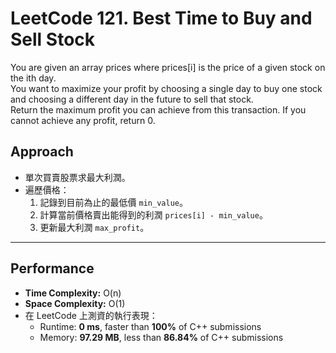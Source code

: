 # LeetCode 121. Best Time to Buy and Sell Stock
You are given an array prices where prices[i] is the price of a given stock on the ith day.<br>
You want to maximize your profit by choosing a single day to buy one stock and choosing a different day in the future to sell that stock.<br>
Return the maximum profit you can achieve from this transaction. If you cannot achieve any profit, return 0.

## Approach
- 單次買賣股票求最大利潤。
- 遍歷價格：
  1. 記錄到目前為止的最低價 `min_value`。
  2. 計算當前價格賣出能得到的利潤 `prices[i] - min_value`。
  3. 更新最大利潤 `max_profit`。

---

## Performance
- **Time Complexity:** O(n)  
- **Space Complexity:** O(1)  
- 在 LeetCode 上測資的執行表現：  
  - Runtime: **0 ms**, faster than **100%** of C++ submissions  
  - Memory: **97.29 MB**, less than **86.84%** of C++ submissions  
